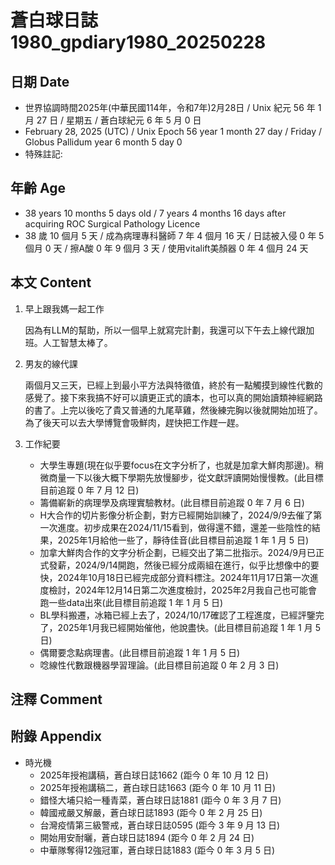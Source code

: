 [_metadata_:encoding]: - "utf-8"
[_metadata_:language]: - "zh-Hant-TW"
[_metadata_:fileformat]: - "markdown"
[_metadata_:MIME_type]: - "text/plain"
[_metadata_:markdown_version]: - "commonmark version 0.30"
[_metadata_:markdown_spec]: - "https://spec.commonmark.org/0.30/"

# 蒼白球日誌1980_gpdiary1980_20250228 #

## 日期 Date ##

* 世界協調時間2025年(中華民國114年，令和7年)2月28日 / Unix 紀元 56 年 1 月 27 日 / 星期五 / 蒼白球紀元 6 年 5 月 0 日
* February 28, 2025 (UTC) / Unix Epoch 56 year 1 month 27 day / Friday / Globus Pallidum year 6 month 5 day 0
* 特殊註記:

## 年齡 Age ##

* 38 years 10 months 5 days old / 7 years 4 months 16 days after acquiring ROC Surgical Pathology Licence
* 38 歲 10 個月 5 天 / 成為病理專科醫師 7 年 4 個月 16 天 / 日誌被入侵 0 年 5 個月 0 天 / 擦A酸 0 年 9 個月 3 天 / 使用vitalift美顏器 0 年 4 個月 24 天

## 本文 Content ##

1. 早上跟我媽一起工作

    因為有LLM的幫助，所以一個早上就寫完計劃，我還可以下午去上線代跟加班。人工智慧太棒了。

2. 男友的線代課

    兩個月又三天，已經上到最小平方法與特徵值，終於有一點觸摸到線性代數的感覺了。接下來我搞不好可以讀更正式的讀本，也可以真的開始讀類神經網路的書了。上完以後吃了貴又普通的九尾草雞，然後練完胸以後就開始加班了。為了後天可以去大學博覽會吸鮮肉，趕快把工作趕一趕。

3. 工作紀要

    - 大學生專題(現在似乎要focus在文字分析了，也就是加拿大鮮肉那邊)。稍微商量一下以後大概下學期先放慢腳步，從文獻評讀開始慢慢教。(此目標目前追蹤 0 年 7 月 12 日)
    - 籌備嶄新的病理學及病理實驗教材。(此目標目前追蹤 0 年 7 月 6 日)
    - H大合作的切片影像分析企劃，對方已經開始訓練了，2024/9/9去催了第一次進度。初步成果在2024/11/15看到，做得還不錯，還差一些陰性的結果，2025年1月給他一些了，靜待佳音(此目標目前追蹤 1 年 1 月 5 日)
    - 加拿大鮮肉合作的文字分析企劃，已經交出了第二批指示。2024/9月已正式發薪，2024/9/14開跑，然後已經分成兩組在進行，似乎比想像中的要快，2024年10月18日已經完成部分資料標注。2024年11月17日第一次進度檢討，2024年12月14日第二次進度檢討，2025年2月我自己也可能會跑一些data出來(此目標目前追蹤 1 年 1 月 5 日)
    - BL學科搬遷，冰箱已經上去了，2024/10/17確認了工程進度，已經評鑒完了，2025年1月我已經開始催他，他說盡快。(此目標目前追蹤 1 年 1 月 5 日)
    - 偶爾要念點病理書。(此目標目前追蹤 1 年 1 月 5 日)
    - 唸線性代數跟機器學習理論。(此目標目前追蹤 0 年 2 月 3 日)

## 注釋 Comment ##


## 附錄 Appendix ##

* 時光機
    - 2025年授袍講稿，蒼白球日誌1662 (距今 0 年 10 月 12 日)
    - 2025年授袍講稿二，蒼白球日誌1663 (距今 0 年 10 月 11 日)
    - 錯怪大埔只給一種青菜，蒼白球日誌1881 (距今 0 年 3 月 7 日)
    - 韓國戒嚴又解嚴，蒼白球日誌1893 (距今 0 年 2 月 25 日)
    - 台灣疫情第三級警戒，蒼白球日誌0595 (距今 3 年 9 月 13 日)
    - 開始用安耐曬，蒼白球日誌1894 (距今 0 年 2 月 24 日)
    - 中華隊奪得12強冠軍，蒼白球日誌1883 (距今 0 年 3 月 5 日)
